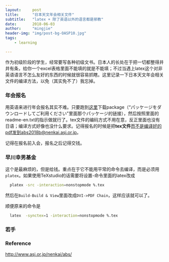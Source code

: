 ```yaml
---
layout:     post
title:      "日本天文年会相关文件"
subtitle:   "latex + 除了英语以外的语言都是邪教"
date:       2018-06-03
author:     "mingjie"
header-img: "img/post-bg-OASP10.jpg"
tags:
    - learning

---
```


作为初级阶段的学生，经常要写各种初级文书。日本人的长处在于把一切都整得井井有条，给你一个excel表格里面不能填的就是不能填；不过当遇上latex这个对非英语语言不怎么友好的东西的时候就很容易抓瞎。这里记录一下日本天文年会相关文件的编译方法，以免（其实免不了）我忘掉。




### 年会报名

用英语来进行年会报名其实不难。只要跑到[这里](http://www.asj.or.jp/nenkai/abs/)下载package（“パッケージをダウンロードしてご利用ください”里面那个パッケージ的链接），然后按照里面的readme-en.txt的指示做就行了。tex文件的编码方式不用在意，反正里面也没有日语；编译方式好像也没什么要求。记得报名的时候是把**tex文件**而不是编译好的pdf发到abs2018b@nenkai.asj.or.jp。

记得在报名前入会，报名之后记得交钱。

### 早川幸男基金

这个是最麻烦的，但是给钱。重点在于它不能用平常的命令去编译，而是必须用`platex`。如果使用TeXstudio的话需要将设置-命令里面的latex改成

```sh
  platex -src -interaction=nonstopmode %.tex
```

然后在`Build-Build & View`里面改成`DVI->PDF Chain`，这样应该就可以了。

顺便原来的命令是

```sh
  latex  -synctex=1 -interaction=nonstopmode %.tex
```

### 若手  



### Reference

http://www.asj.or.jp/nenkai/abs/
